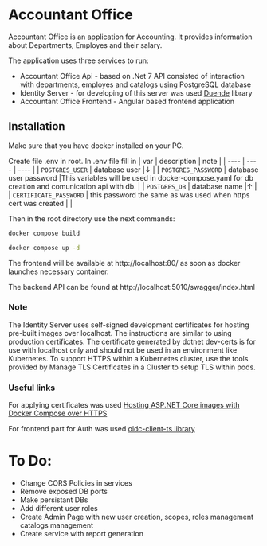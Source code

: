 # Accountant Office

Accountant Office is an application for Accounting. It provides information about Departments, Employes and their salary.

The application uses three services to run:
- Accountant Office Api - based on .Net 7 API consisted of interaction with departments, employes and catalogs using PostgreSQL database
- Identity Server - for developing of this server was used [Duende](https://docs.duendesoftware.com/identityserver/v6) library
- Accountant Office Frontend - Angular based frontend application

## Installation

Make sure that you have docker installed on your PC.

Create file .env in root.
In .env file fill in
| var                    | description | note |
| ----                   | ----                                                            | ---- |
| `POSTGRES_USER`        | database user                                                   |↓     |
| `POSTGRES_PASSWORD`    | database user password                                          |This variables will be used in docker-compose.yaml for db creation and comunication api with db.     |
| `POSTGRES_DB`          | database name                                                   |↑     |
| `CERTIFICATE_PASSWORD` | this password the same as was used when https cert was created  |      |

Then in the root directory use the next commands:

```bash
docker compose build
```

```bash
docker compose up -d
```
The frontend will be available at http://localhost:80/ as soon as docker launches necessary container.

The backend API can be found at http://localhost:5010/swagger/index.html

### Note

The Identity Server uses self-signed development certificates for hosting pre-built images over localhost. The instructions are similar to using production certificates. The certificate generated by dotnet dev-certs is for use with localhost only and should not be used in an environment like Kubernetes. To support HTTPS within a Kubernetes cluster, use the tools provided by Manage TLS Certificates in a Cluster to setup TLS within pods.

### Useful links

For applying certificates was used [Hosting ASP.NET Core images with Docker Compose over HTTPS](https://learn.microsoft.com/en-us/aspnet/core/security/docker-compose-https?view=aspnetcore-7.0)

For frontend part for Auth was used [oidc-client-ts library](https://authts.github.io/oidc-client-ts/index.html)

# To Do:

* Change CORS Policies in services
* Remove exposed DB ports
* Make persistant DBs
* Add different user roles
* Create Admin Page with new user creation, scopes, roles management catalogs management
* Create service with report generation